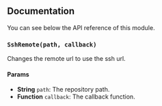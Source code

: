 ## Documentation
You can see below the API reference of this module.

### `SshRemote(path, callback)`
Changes the remote url to use the ssh url.

#### Params
- **String** `path`: The repository path.
- **Function** `callback`: The callback function.

